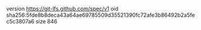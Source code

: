 version https://git-lfs.github.com/spec/v1
oid sha256:5fde8b8deca43a64ae69785509d35521390fc72afe3b86492b2a5fec5c3807a6
size 846
